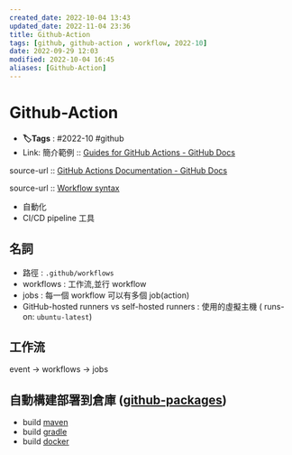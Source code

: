 ```yaml
---
created_date: 2022-10-04 13:43
updated_date: 2022-11-04 23:36
title: Github-Action
tags: [github, github-action , workflow, 2022-10]
date: 2022-09-29 12:03
modified: 2022-10-04 16:45
aliases: [Github-Action]
---
```


# Github-Action

- **🏷️Tags** :   #2022-10 #github
- Link: 
簡介範例 :: [Guides for GitHub Actions - GitHub Docs](https://docs.github.com/en/actions/guides)

source-url :: [GitHub Actions Documentation - GitHub Docs](https://docs.github.com/en/actions)

source-url :: [Workflow syntax](https://docs.github.com/en/actions/using-workflows/workflow-syntax-for-github-actions)

- 自動化
- CI/CD pipeline 工具

## 名詞

- 路徑 : `.github/workflows`
- workflows : 工作流,並行 workflow
- jobs : 每一個 workflow 可以有多個 job(action)
- GitHub-hosted runners vs self-hosted runners : 使用的虛擬主機 ( runs-on: `ubuntu-latest`)

## 工作流

event -> workflows -> jobs

## 自動構建部署到倉庫 ([github-packages](github-packages.md))

- build [maven](../java/maven.md)
- build [gradle](../java/gradle.md) 
- build [docker](../container/docker.md)
